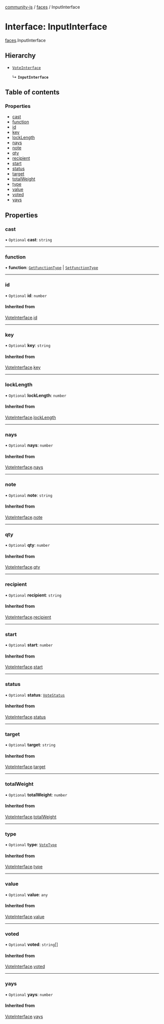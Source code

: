 [community-js](../README.md) / [faces](../modules/faces.md) / InputInterface

# Interface: InputInterface

[faces](../modules/faces.md).InputInterface

## Hierarchy

- [`VoteInterface`](faces.VoteInterface.md)

  ↳ **`InputInterface`**

## Table of contents

### Properties

- [cast](faces.InputInterface.md#cast)
- [function](faces.InputInterface.md#function)
- [id](faces.InputInterface.md#id)
- [key](faces.InputInterface.md#key)
- [lockLength](faces.InputInterface.md#locklength)
- [nays](faces.InputInterface.md#nays)
- [note](faces.InputInterface.md#note)
- [qty](faces.InputInterface.md#qty)
- [recipient](faces.InputInterface.md#recipient)
- [start](faces.InputInterface.md#start)
- [status](faces.InputInterface.md#status)
- [target](faces.InputInterface.md#target)
- [totalWeight](faces.InputInterface.md#totalweight)
- [type](faces.InputInterface.md#type)
- [value](faces.InputInterface.md#value)
- [voted](faces.InputInterface.md#voted)
- [yays](faces.InputInterface.md#yays)

## Properties

### cast

• `Optional` **cast**: `string`

___

### function

• **function**: [`GetFunctionType`](../modules/faces.md#getfunctiontype) \| [`SetFunctionType`](../modules/faces.md#setfunctiontype)

___

### id

• `Optional` **id**: `number`

#### Inherited from

[VoteInterface](faces.VoteInterface.md).[id](faces.VoteInterface.md#id)

___

### key

• `Optional` **key**: `string`

#### Inherited from

[VoteInterface](faces.VoteInterface.md).[key](faces.VoteInterface.md#key)

___

### lockLength

• `Optional` **lockLength**: `number`

#### Inherited from

[VoteInterface](faces.VoteInterface.md).[lockLength](faces.VoteInterface.md#locklength)

___

### nays

• `Optional` **nays**: `number`

#### Inherited from

[VoteInterface](faces.VoteInterface.md).[nays](faces.VoteInterface.md#nays)

___

### note

• `Optional` **note**: `string`

#### Inherited from

[VoteInterface](faces.VoteInterface.md).[note](faces.VoteInterface.md#note)

___

### qty

• `Optional` **qty**: `number`

#### Inherited from

[VoteInterface](faces.VoteInterface.md).[qty](faces.VoteInterface.md#qty)

___

### recipient

• `Optional` **recipient**: `string`

#### Inherited from

[VoteInterface](faces.VoteInterface.md).[recipient](faces.VoteInterface.md#recipient)

___

### start

• `Optional` **start**: `number`

#### Inherited from

[VoteInterface](faces.VoteInterface.md).[start](faces.VoteInterface.md#start)

___

### status

• `Optional` **status**: [`VoteStatus`](../modules/faces.md#votestatus)

#### Inherited from

[VoteInterface](faces.VoteInterface.md).[status](faces.VoteInterface.md#status)

___

### target

• `Optional` **target**: `string`

#### Inherited from

[VoteInterface](faces.VoteInterface.md).[target](faces.VoteInterface.md#target)

___

### totalWeight

• `Optional` **totalWeight**: `number`

#### Inherited from

[VoteInterface](faces.VoteInterface.md).[totalWeight](faces.VoteInterface.md#totalweight)

___

### type

• `Optional` **type**: [`VoteType`](../modules/faces.md#votetype)

#### Inherited from

[VoteInterface](faces.VoteInterface.md).[type](faces.VoteInterface.md#type)

___

### value

• `Optional` **value**: `any`

#### Inherited from

[VoteInterface](faces.VoteInterface.md).[value](faces.VoteInterface.md#value)

___

### voted

• `Optional` **voted**: `string`[]

#### Inherited from

[VoteInterface](faces.VoteInterface.md).[voted](faces.VoteInterface.md#voted)

___

### yays

• `Optional` **yays**: `number`

#### Inherited from

[VoteInterface](faces.VoteInterface.md).[yays](faces.VoteInterface.md#yays)
